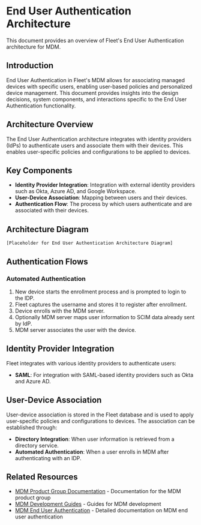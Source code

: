 # End User Authentication Architecture

This document provides an overview of Fleet's End User Authentication architecture for MDM.

## Introduction

End User Authentication in Fleet's MDM allows for associating managed devices with specific users, enabling user-based policies and personalized device management. This document provides insights into the design decisions, system components, and interactions specific to the End User Authentication functionality.

## Architecture Overview

The End User Authentication architecture integrates with identity providers (IdPs) to authenticate users and associate them with their devices. This enables user-specific policies and configurations to be applied to devices.

## Key Components

- **Identity Provider Integration**: Integration with external identity providers such as Okta, Azure AD, and Google Workspace.
- **User-Device Association**: Mapping between users and their devices.
- **Authentication Flow**: The process by which users authenticate and are associated with their devices.

## Architecture Diagram

```
[Placeholder for End User Authentication Architecture Diagram]
```

## Authentication Flows

### Automated Authentication

1. New device starts the enrollment process and is prompted to login to the IDP.
2. Fleet captures the username and stores it to register after enrollment.
3. Device enrolls with the MDM server.
4. Optionally MDM server maps user information to SCIM data already sent by IdP.
5. MDM server associates the user with the device.

## Identity Provider Integration

Fleet integrates with various identity providers to authenticate users:

- **SAML**: For integration with SAML-based identity providers such as Okta and Azure AD.

## User-Device Association

User-device association is stored in the Fleet database and is used to apply user-specific policies and configurations to devices. The association can be established through:

- **Directory Integration**: When user information is retrieved from a directory service.
- **Automated Authentication**: When a user enrolls in MDM after authenticating with an IDP.

## Related Resources

- [MDM Product Group Documentation](../../product-groups/mdm/) - Documentation for the MDM product group
- [MDM Development Guides](../../guides/mdm/) - Guides for MDM development
- [MDM End User Authentication](../../product-groups/mdm/mdm-end-user-authentication.md) - Detailed documentation on MDM end user authentication